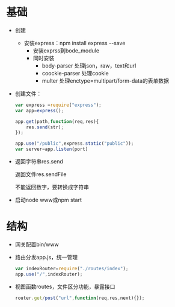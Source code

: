 # 基础

*   创建
    *   安装express：npm install express --save
        *   安装exprss到bode_module
        *   同时安装
            *   body-parser 处理json，raw，text和url
            *   coockie-parser 处理cookie
            *   multer 处理enctype=multipart/form-data的表单数据

*   创建文件：

    ```js
    var express =require("express");
    var app=express();
    
    app.get(path,function(req,res){
    	res.send(str);
    });
    
    app.use("/public",express.static("public"));
    var server=app.listen(port)
    ```

*   返回字符串res.send

    返回文件res.sendFile

    不能返回数字，要转换成字符串

*   启动node www或npm start

# 结构

*   网关配置bin/www

*   路由分发app.js，统一管理

    ```js
    var indexRouter=require("./routes/index");
    app.use("/",indexRouter);
    ```

*   视图函数routes，文件区分功能，暴露接口

    ```js
    router.get/post("url",function(req,res,next){});
    ```